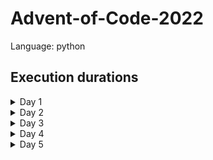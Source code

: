 # Advent-of-Code-2022

Language: python

## Execution durations

<details>
<summary>Day 1</summary>

| Total   |     0.91 ms |
|---------|------------:|
| Parsing |     0.79 ms |
| Part 1  |     0.05 ms |
| Part 2  |     0.07 ms |

</details>

<details>
<summary>Day 2</summary>

| Total   |     7.69 ms |
|---------|------------:|
| Parsing |     1.52 ms |
| Part 1  |     3.09 ms |
| Part 2  |     3.09 ms |

</details>

<details>
<summary>Day 3</summary>

| Total   |     1.62 ms |
|---------|------------:|
| Parsing |     0.52 ms |
| Part 1  |     0.49 ms |
| Part 2  |     0.61 ms |

</details>

<details>
<summary>Day 4</summary>

| Total   |     3.28 ms |
|---------|------------:|
| Parsing |     2.56 ms |
| Part 1  |     0.36 ms |
| Part 2  |     0.36 ms |

</details>

<details>
<summary>Day 5</summary>

| Total   |     2.00 ms |
|---------|------------:|
| Parsing |     1.31 ms |
| Part 1  |     0.36 ms |
| Part 2  |     0.33 ms |

</details>